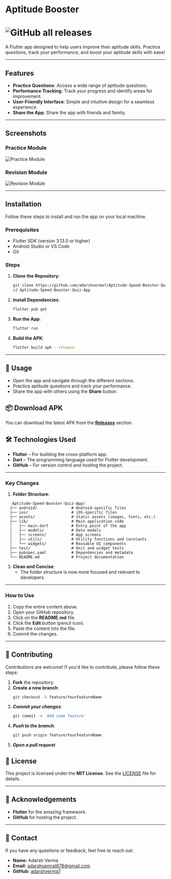 # Aptitude Booster

# ![GitHub all releases](https://img.shields.io/github/downloads/adarshverma7/Aptitude-Speed-Booster-Quiz-App/total?style=for-the-badge)

A Flutter app designed to help users improve their aptitude skills. Practice questions, track your performance, and boost your aptitude skills with ease!

---

## Features
- **Practice Questions**: Access a wide range of aptitude questions.
- **Performance Tracking**: Track your progress and identify areas for improvement.
- **User-Friendly Interface**: Simple and intuitive design for a seamless experience.
- **Share the App**: Share the app with friends and family.

---

## Screenshots

### Practice Module
![Practice Module](https://github.com/user-attachments/assets/6b841531-df5e-452c-ad85-ed99bcc0fd29)
### Revision Module
![Revision Module](https://github.com/user-attachments/assets/8e39d669-82f0-4325-a807-90c4dae94345)


---

## Installation
Follow these steps to install and run the app on your local machine.

### Prerequisites
- Flutter SDK (version 3.13.0 or higher)
- Android Studio or VS Code
- Git

### Steps
1. **Clone the Repository**:
   ```bash
   git clone https://github.com/adarshverma7/Aptitude-Speed-Booster-Quiz-App.git
   cd Aptitude-Speed-Booster-Quiz-App

2. **Install Dependencies**:
   ```bash
   flutter pub get

3. **Run the App**:
   ```bash
   flutter run

4. **Build the APK**:
   ```bash
   flutter build apk --release
   
---

## 📌 Usage  
- Open the app and navigate through the different sections.  
- Practice aptitude questions and track your performance.  
- Share the app with others using the **Share** button.  

## 📦 Download APK  
You can download the latest APK from the **[Releases](https://github.com/adarshverma7/Aptitude-Speed-Booster-Quiz-App/releases/download/v1.0.0/app-release.apk)** section.  

## 🛠️ Technologies Used  
- **Flutter** – For building the cross-platform app.  
- **Dart** – The programming language used for Flutter development.  
- **GitHub** – For version control and hosting the project.  

---

### **Key Changes**
1. **Folder Structure**:
```plaintext
   Aptitude-Speed-Booster-Quiz-App/
  ├── android/               # Android-specific files
  ├── ios/                   # iOS-specific files
  ├── assets/                # Static assets (images, fonts, etc.)
  ├── lib/                   # Main application code
  │   ├── main.dart          # Entry point of the app
  │   ├── models/            # Data models
  │   ├── screens/           # App screens
  │   ├── utils/             # Utility functions and constants
  │   └── widgets/           # Reusable UI components
  ├── test/                  # Unit and widget tests
  ├── pubspec.yaml           # Dependencies and metadata
  └── README.md              # Project documentation
```

3. **Clean and Concise**:
   - The folder structure is now more focused and relevant to developers.

---

### **How to Use**
1. Copy the entire content above.
2. Open your GitHub repository.
3. Click on the **README.md** file.
4. Click the **Edit** button (pencil icon).
5. Paste the content into the file.
6. Commit the changes.

---

## 🤝 Contributing  
Contributions are welcome! If you'd like to contribute, please follow these steps:  

1. **Fork** the repository.  
2. **Create a new branch**:  
   ```bash
   git checkout -b feature/YourFeatureName
3. ***Commit your changes***:
   ```bash
   git commit -m 'Add some feature'
4. ***Push to the branch***:
   ```bash
   git push origin feature/YourFeatureName
5. ***Open a pull request***

## 📜 License  
This project is licensed under the **MIT License**. See the [LICENSE](LICENSE) file for details.  

---

## 🙌 Acknowledgements  
- **Flutter** for the amazing framework.  
- **GitHub** for hosting the project.  

---

## 📩 Contact  
If you have any questions or feedback, feel free to reach out:  

- **Name:** Adarsh Verma  
- **Email:** [adarshsamrat678@gmail.com](mailto:your-email@example.com)  
- **GitHub:** [adarshverma7](https://github.com/adarshverma7)  


